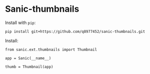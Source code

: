 # Sanic-thumbnails


Install with ``pip``:

    pip install git+https://github.com/q8977452/sanic-thumbnails.git

Install:

    from sanic.ext.thumbnails import Thumbnail

    app = Sanic(__name__)

    thumb = Thumbnail(app)
